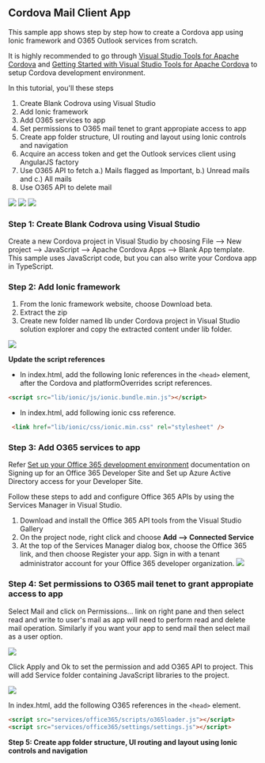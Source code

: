 ## Cordova Mail Client App

This sample app shows step by step how to create a Cordova app using Ionic framework and O365 Outlook services from scratch.

It is highly recommended to go through [Visual Studio Tools for Apache Cordova](http://www.visualstudio.com/en-us/explore/cordova-vs.aspx) and [Getting Started with Visual Studio Tools for Apache Cordova](http://msdn.microsoft.com/en-us/library/dn771545.aspx) to setup Cordova development environment.

In this tutorial, you'll these steps

1. Create Blank Codrova using Visual Studio
2. Add Ionic framework
3. Add O365 services to app
4. Set permissions to O365 mail tenet to grant appropiate access to app
5. Create app folder structure, UI routing and layout using Ionic controls and navigation
6. Acquire an access token and get the Outlook services client using AngularJS factory
7. Use O365 API to fetch a.) Mails flagged as Important, b.) Unread mails and c.) All mails
8. Use O365 API to delete mail

![](https://github.com/abhikum/mobiledev/blob/gh-pages/O365AppImages/login.png)
![](https://github.com/abhikum/mobiledev/blob/gh-pages/O365AppImages/Mail-list.png)
![](https://github.com/abhikum/mobiledev/blob/gh-pages/O365AppImages/Mail-delete.png)

### Step 1: Create Blank Codrova using Visual Studio
Create a new Cordova project in Visual Studio by choosing File --> New project --> JavaScript --> Apache Cordova Apps --> Blank App template. This sample uses JavaScript code, but you can also write your Cordova app in TypeScript.

### Step 2: Add Ionic framework
1.	From the Ionic framework website, choose Download beta.
2.	Extract the zip
3.	Create new folder named lib under Cordova project in Visual Studio solution explorer and copy the extracted content under lib folder.

![](https://github.com/abhikum/mobiledev/blob/gh-pages/O365AppImages/Ionic.png)

**Update the script references**
- In index.html, add the following Ionic references in the ``` <head> ``` element, after the Cordova and platformOverrides script references.

```html
<script src="lib/ionic/js/ionic.bundle.min.js"></script>
```
- In index.html, add following ionic css reference.
```html
 <link href="lib/ionic/css/ionic.min.css" rel="stylesheet" />
```
### Step 3: Add O365 services to app
Refer [Set up your Office 365 development environment](http://msdn.microsoft.com/en-us/office/office365/howto/setup-development-environment) documentation on Signing up for an Office 365 Developer Site and Set up Azure Active Directory access for your Developer Site.

Follow these steps to add and configure Office 365 APIs by using the Services Manager in Visual Studio.

1. Download and install the Office 365 API tools from the Visual Studio Gallery
2. On the project node, right click and choose **Add --> Connected Service**
3. At the top of the Services Manager dialog box, choose the Office 365 link, and then choose Register your app. Sign in with a tenant administrator account for your Office 365 developer organization.
![](https://github.com/abhikum/mobiledev/blob/gh-pages/O365AppImages/ServiceManager.png)

### Step 4: Set permissions to O365 mail tenet to grant appropiate access to app
Select Mail and click on Permissions... link on right pane and then select read and write to user's mail as app will need to perform read and delete mail operation. Similarly if you want your app to send mail then select mail as a user option.

![](https://github.com/abhikum/mobiledev/blob/gh-pages/O365AppImages/Mail-permission.png)

Click Apply and Ok to set the permission and add O365 API to project. This will add Service folder containing JavaScript libraries to the project.

![](https://github.com/abhikum/mobiledev/blob/gh-pages/O365AppImages/service-folder.png)

In index.html, add the following O365 references in the ``` <head> ``` element.
```html
<script src="services/office365/scripts/o365loader.js"></script>  
<script src="services/office365/settings/settings.js"></script>
```
**Step 5: Create app folder structure, UI routing and layout using Ionic controls and navigation**



